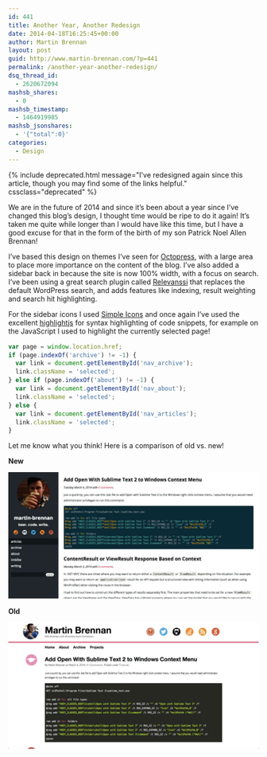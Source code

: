 ```yaml
---
id: 441
title: Another Year, Another Redesign
date: 2014-04-18T16:25:45+00:00
author: Martin Brennan
layout: post
guid: http://www.martin-brennan.com/?p=441
permalink: /another-year-another-redesign/
dsq_thread_id:
  - 2620672094
mashsb_shares:
  - 0
mashsb_timestamp:
  - 1464919985
mashsb_jsonshares:
  - '{"total":0}'
categories:
  - Design
---
```


{% include deprecated.html message="I've redesigned again since this article, though you may find some of the links helpful." cssclass="deprecated" %}

We are in the future of 2014 and since it&#8217;s been about a year since I&#8217;ve changed this blog&#8217;s design, I thought time would be ripe to do it again! It&#8217;s taken me quite while longer than I would have like this time, but I have a good excuse for that in the form of the birth of my son Patrick Noel Allen Brennan!<!--more-->

I&#8217;ve based this design on themes I&#8217;ve seen for [Octopress](http://octopress.org/), with a large area to place more importance on the content of the blog. I&#8217;ve also added a sidebar back in because the site is now 100% width, with a focus on search. I&#8217;ve been using a great search plugin called [Relevanssi](https://wordpress.org/plugins/relevanssi/ "relevanssi") that replaces the default WordPress search, and adds features like indexing, result weighting and search hit highlighting.

For the sidebar icons I used [Simple Icons](http://simpleicons.org/) and once again I&#8217;ve used the excellent [highlightjs](http://highlightjs.org/) for syntax highlighting of code snippets, for example on the JavaScript I used to highlight the currently selected page!

```javascript
var page = window.location.href;
if (page.indexOf('archive') != -1) {
  var link = document.getElementById('nav_archive');
  link.className = 'selected';
} else if (page.indexOf('about') != -1) {
  var link = document.getElementById('nav_about');
  link.className = 'selected';
} else {
  var link = document.getElementById('nav_articles');
  link.className = 'selected';
}
```

Let me know what you think! Here is a comparison of old vs. new!

**New**

![new design](/images/new.jpg)

**Old**

![old design](/images/old.jpg)
